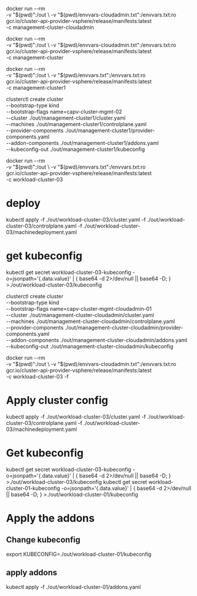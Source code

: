 docker run --rm \
  -v "$(pwd)":/out \
  -v "$(pwd)/envvars-cloudadmin.txt":/envvars.txt:ro \
  gcr.io/cluster-api-provider-vsphere/release/manifests:latest \
  -c management-cluster-cloudadmin

docker run --rm \
  -v "$(pwd)":/out \
  -v "$(pwd)/envvars-cloudadmin.txt":/envvars.txt:ro \
  gcr.io/cluster-api-provider-vsphere/release/manifests:latest \
  -c management-cluster

docker run --rm \
  -v "$(pwd)":/out \
  -v "$(pwd)/envvars.txt":/envvars.txt:ro \
  gcr.io/cluster-api-provider-vsphere/release/manifests:latest \
  -c management-cluster1

clusterctl create cluster \
  --bootstrap-type kind \
  --bootstrap-flags name=capv-cluster-mgmt-02 \
  --cluster ./out/management-cluster1/cluster.yaml \
  --machines ./out/management-cluster1/controlplane.yaml \
  --provider-components ./out/management-cluster1/provider-components.yaml \
  --addon-components ./out/management-cluster1/addons.yaml \
  --kubeconfig-out ./out/management-cluster1/kubeconfig


docker run --rm \
  -v "$(pwd)":/out \
  -v "$(pwd)/envvars.txt":/envvars.txt:ro \
  gcr.io/cluster-api-provider-vsphere/release/manifests:latest \
  -c workload-cluster-03

# deploy
kubectl apply -f ./out/workload-cluster-03/cluster.yaml -f ./out/workload-cluster-03/controlplane.yaml -f ./out/workload-cluster-03/machinedeployment.yaml

# get kubeconfig
kubectl get secret workload-cluster-03-kubeconfig -o=jsonpath='{.data.value}' | { base64 -d 2>/dev/null || base64 -D; } >./out/workload-cluster-03/kubeconfig



  clusterctl create cluster \
  --bootstrap-type kind \
  --bootstrap-flags name=capv-cluster-mgmt-cloudadmin-01 \
  --cluster ./out/management-cluster-cloudadmin/cluster.yaml \
  --machines ./out/management-cluster-cloudadmin/controlplane.yaml \
  --provider-components ./out/management-cluster-cloudadmin/provider-components.yaml \
  --addon-components ./out/management-cluster-cloudadmin/addons.yaml \
  --kubeconfig-out ./out/management-cluster-cloudadmin/kubeconfig

  docker run --rm \
  -v "$(pwd)":/out \
  -v "$(pwd)/envvars-cloudadmin.txt":/envvars.txt:ro \
  gcr.io/cluster-api-provider-vsphere/release/manifests:latest \
  -c workload-cluster-03 -f

  # Apply cluster config
  kubectl apply -f ./out/workload-cluster-03/cluster.yaml -f ./out/workload-cluster-03/controlplane.yaml -f ./out/workload-cluster-03/machinedeployment.yaml


# Get kubeconfig
kubectl get secret workload-cluster-03-kubeconfig -o=jsonpath='{.data.value}' | { base64 -d 2>/dev/null || base64 -D; } >./out/workload-cluster-03/kubeconfig
kubectl get secret workload-cluster-01-kubeconfig -o=jsonpath='{.data.value}' | { base64 -d 2>/dev/null || base64 -D; } >./out/workload-cluster-01/kubeconfig

# Apply the addons
## Change kubeconfig
export KUBECONFIG=./out/workload-cluster-01/kubeconfig

## apply addons
kubectl apply -f ./out/workload-cluster-01/addons.yaml